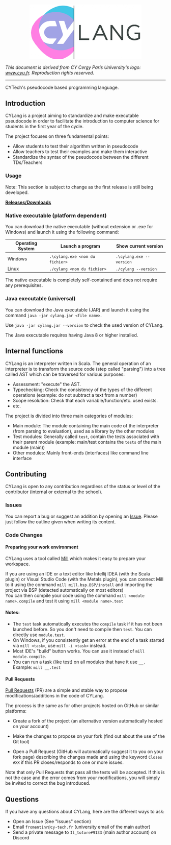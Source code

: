 <!-- Completed by Colack :) -->

<p align="center">
  <img src="../images/logo.png" alt="Logo" width="353" height="170.5"/>
</p>

*This document is derived from CY Cergy Paris University's logo: www.cyu.fr. Reproduction rights reserved.*

---

CYTech's pseudocode based programming language.

## Introduction

CYLang is a project aiming to standardize and make executable pseudocode in order to facilitate the introduction to
computer science for students in the first year of the cycle.

The project focuses on three fundamental points:

- Allow students to test their algorithm written in pseudocode
- Allow teachers to test their examples and make them interactive
- Standardize the syntax of the pseudocode between the different TDs/Teachers

### Usage

Note: This section is subject to change as the first release is still being developed.

[**Releases/Downloads**](https://github.com/Iltotore/cylang/releases)

### Native executable (platform dependent)

You can download the native executable (without extension or .exe for Windows) and launch it using the following command:

| Operating System | Launch a program                | Show current version     |
|------------------|---------------------------------|--------------------------|
| Windows          | `.\cylang.exe <nom du fichier>` | `.\cylang.exe --version` |
| Linux            | `./cylang <nom du fichier>`     | `./cylang --version`     |

The native executable is completely self-contained and does not require any prerequisites.

### Java executable (universal)

You can download the Java executable (JAR) and launch it using the command `java -jar cylang.jar <file name>`.

Use `java -jar cylang.jar --version` to check the used version of CYLang.

The Java executable requires having Java 8 or higher installed.

## Internal functions

CYLang is an interpreter written in Scala. The general operation of an interpreter is to transform the source code (step
called "parsing") into a tree called AST which can be traversed for various purposes:
- Assessment: "execute" the AST.
- Typechecking: Check the consistency of the types of the different operations (example: do not subtract a text from a
  number)
- Scope resolution: Check that each variable/function/etc. used exists.
- etc.

The project is divided into three main categories of modules:
- Main module: The module containing the main code of the interpreter (from parsing to evaluation), used as a library by
  the other modules
- Test modules: Generally called `test`, contain the tests associated with their parent module (example: main/test
  contains the `tests` of the main module (main))
- Other modules: Mainly front-ends (interfaces) like command line interface

## Contributing

CYLang is open to any contribution regardless of the status or level of the contributor (internal or external to the
school).

### Issues

You can report a bug or suggest an addition by opening an [Issue](https://github.com/Iltotore/cylang/issues). Please
just follow the outline given when writing its content.

### Code Changes

#### Preparing your work environment

CYLang uses a tool called [Mill](https://com-lihaoyi.github.io/mill/mill/Intro_to_Mill.html) which makes it easy to
prepare your workspace.

If you are using an IDE or a text editor like Intellij IDEA (with the Scala plugin) or Visual Studio Code (with the
Metals plugin), you can connect Mill to it using the command `mill mill.bsp.BSP/install` and importing the project via
BSP (detected automatically on most editors)     
You can then compile your code using the command `mill <module name>.compile` and test it
using `mill <module name>.test`

#### Notes:

- The `test` task automatically executes the `compile` task if it has not been launched before. So you don't need to
  compile then `test`. You can directly use `module.test.`
- On Windows, if you consistently get an error at the end of a task started via `mill <task>`, use `mill -i <task>`
  instead.
- Most IDE's "build" button works. You can use it instead of `mill module.compile`.
- You can run a task (like test) on all modules that have it use `__.` Example: `mill __.test`

#### Pull Requests

[Pull Requests](https://github.com/Iltotore/cylang/pulls) (PR) are a simple and stable way to propose
modifications/additions in the code of CYLang.

The process is the same as for other projects hosted on GitHub or similar platforms:

- Create a fork of the project (an alternative version automatically hosted on your account)

- Make the changes to propose on your fork (find out about the use of the Git tool)

- Open a Pull Request (GitHub will automatically suggest it to you on your fork page) describing the changes made and
  using the keyword `Closes #XX` if this PR closes/responds to one or more issues.

Note that only Pull Requests that pass all the tests will be accepted. If this is not the case and the error comes from
your modifications, you will simply be invited to correct the bug introduced.

## Questions

If you have any questions about CYLang, here are the different ways to ask:

- Open an Issue (See "Issues" section)
- Email `fromentinr@cy-tech.fr` (university email of the main author)
- Send a private message to `Il_totore#9133` (main author account) on Discord

